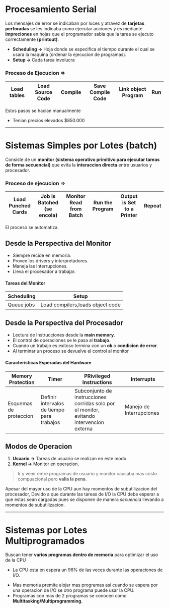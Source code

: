 # Procesamiento Serial
Los mensajes de error se indicaban por luces y atravez de **tarjetas perforadas** se les indicaba como ejecutar acciones y es mediante **impreciones** en hojas que el programador sabia que la tarea se ejecuto correctamente **(printout)**.
- **Scheduling ->** Hoja donde se especifica el tiempo durante el cual se usara la maquina (ordenar la ejecucion de programas).
- **Setup ->** Cada tarea involucra
### Proceso de Ejecucion =>
| Load tables | Load Source Code | Compile | Save Compile Code | Link object Program | Run |
| ----------- | ---------------- | ------- | ----------------- | ------------------- | --- |
Estos pasos se hacian manualmente
- Tenian precios elevados $850.000 
***
# Sistemas Simples por Lotes (batch)
Consiste de un **monitor (sistema operativo primitivo para ejecutar tareas de forma secuencial)** que evita la **interaccion directa** entre usuarios y procesador.
### Proceso de ejecucion =>
| Load Punched Cards | Job is Batched (se encola) | Monitor Read from Batch | Run the Program | Output is Set to a Printer | Repeat | 
| ------------------ | -------------------------- | ----------------------- | --------------- | -------------------------- | ------ |
El proceso se automatiza.
## Desde la Perspectiva del Monitor
- Siempre recide en memoria.
- Provee los drivers y interpretadores.
- Maneja las Interrupciones.
- Lleva el procesador a trabajar.
#### Tareas del Monitor
| Scheduling | Setup                            |
| ---------- | -------------------------------- |
| Queue jobs | Load compilers,loads object code | 
## Desde la Perspectiva del Procesador
- Lectura de Instrucciones desde la **main memory**.
- El control de operaciones se le pasa al **trabajo**.
- Cuando un trabajo es exitoso termina con un **ok** o **condicion de error**.
- Al terminar un proceso se devuelve el control al monitor
#### Caracteristicas Esperadas del Hardware
| Memory Protection      | Timer                                      | PRivileged Instructions                                                                  | Interrupts               |
| ---------------------- | ------------------------------------------ | ---------------------------------------------------------------------------------------- | ------------------------ |
| Esquemas de proteccion | Definir intervalos de tiempo para trabajos | Subconjunto de instrucciones corridas solo por el monitor, evitando intervencion externa | Manejo de Interrupciones | 
## Modos de Operacion
1. **Usuario ->** Tareas de usuario se realizan en este modo.
2. **Kernel ->** Monitor en operacion.
> Ir y venir entre programas de usuario y monitor causaba mas costo compuacional pero **valia la pena**. 

Apesar del mayor uso de la CPU aun hay momentos de subutilizacion del procesador, Devido a que durante las tareas de I/O la CPU debe esperar a que estas sean cargadas pues se disponen de manera *secuencia* llevando a momentos de subutilizacion.
***
# Sistemas por Lotes Multiprogramados
Buscan tener **varios programas dentro de memoria** para optimizar el uso de la CPU
* La CPU esta en espera un 96% de las veces durante las operaciones de I/O.
- Mas memoria premite alojar mas programas asi cuando se espera por una operacion de I/O se otro programa puede usar la CPU.
- Programas con mas de 2 programas se conocen como **Multitasking/Multiprogramming**.